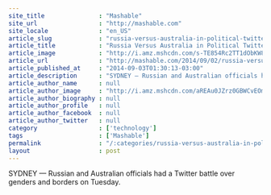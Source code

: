 ```yaml
---
site_title               : "Mashable"
site_url                 : "http://mashable.com"
site_locale              : "en_US"
article_slug             : "russia-versus-australia-in-political-twitter-battle-over-borders-and-genders"
article_title            : "Russia Versus Australia in Political Twitter Battle Over Borders and Genders"
article_image            : "http://i.amz.mshcdn.com/s-TE854Rc2TT1dObKW8d7pOQtv4=/1200x627/2014%2F09%2F03%2Fe6%2Fjuliebishop.2dcc7.jpg"
article_url              : "http://mashable.com/2014/09/02/russia-versus-australia-in-political-twitter-battle-over-borders-and-genders/"
article_published_at     : "2014-09-03T01:30:13-03:00"
article_description      : "SYDNEY — Russian and Australian officials had a Twitter battle over genders and borders on Tuesday."
article_author_name      : null
article_author_image     : "http://i.amz.mshcdn.com/aREAu0JZrz0GBWCvEOmJvWHyMuE=/90x90/2016%2F09%2F16%2Fee%2Fhttpsd2mhye01h4nj2n.cloudfront.netmediaZgkyMDE0LzA3.5a5ae.jpg"
article_author_biography : null
article_author_profile   : null
article_author_facebook  : null
article_author_twitter   : null
category                 : ['technology']
tags                     : ['Mashable']
permalink                : "/:categories/russia-versus-australia-in-political-twitter-battle-over-borders-and-genders/"
layout                   : post
---
```


SYDNEY — Russian and Australian officials had a Twitter battle over genders and borders on Tuesday.
